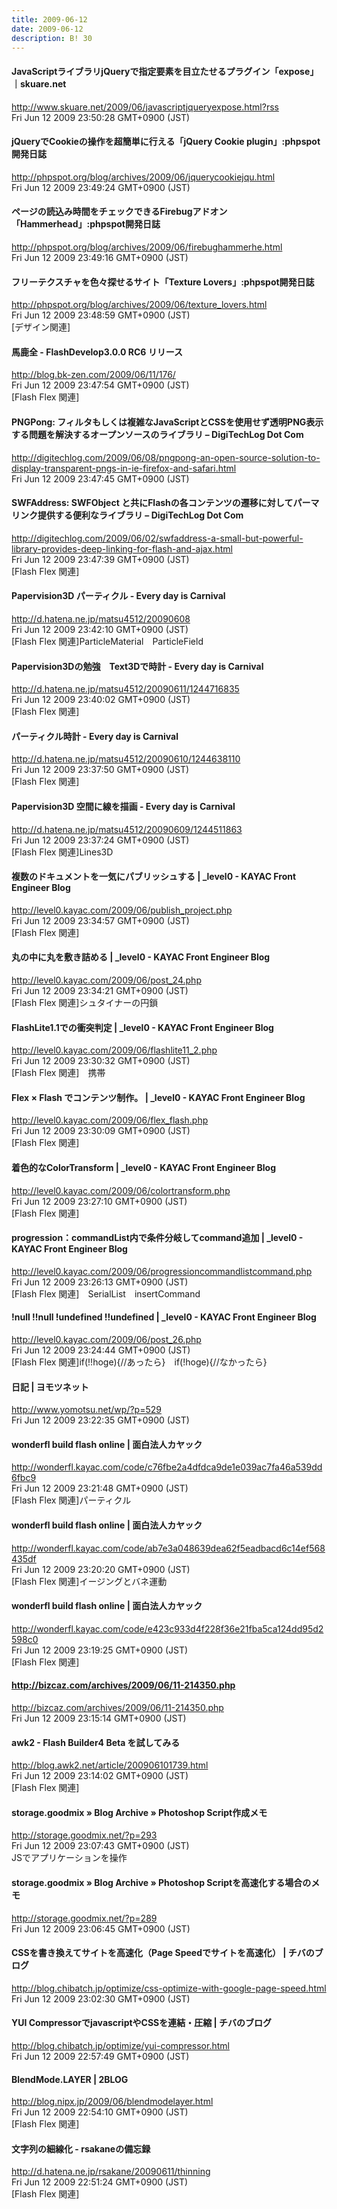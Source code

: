 ```yaml
---
title: 2009-06-12
date: 2009-06-12
description: B! 30
---
```


#### JavaScriptライブラリjQueryで指定要素を目立たせるプラグイン「expose」｜skuare.net
http://www.skuare.net/2009/06/javascriptjqueryexpose.html?rss<br>
Fri Jun 12 2009 23:50:28 GMT+0900 (JST)<br>


#### jQueryでCookieの操作を超簡単に行える「jQuery Cookie plugin」:phpspot開発日誌
http://phpspot.org/blog/archives/2009/06/jquerycookiejqu.html<br>
Fri Jun 12 2009 23:49:24 GMT+0900 (JST)<br>


#### ページの読込み時間をチェックできるFirebugアドオン「Hammerhead」:phpspot開発日誌
http://phpspot.org/blog/archives/2009/06/firebughammerhe.html<br>
Fri Jun 12 2009 23:49:16 GMT+0900 (JST)<br>


#### フリーテクスチャを色々探せるサイト「Texture Lovers」:phpspot開発日誌
http://phpspot.org/blog/archives/2009/06/texture_lovers.html<br>
Fri Jun 12 2009 23:48:59 GMT+0900 (JST)<br>
[デザイン関連]


#### 馬鹿全 - FlashDevelop3.0.0 RC6 リリース
http://blog.bk-zen.com/2009/06/11/176/<br>
Fri Jun 12 2009 23:47:54 GMT+0900 (JST)<br>
[Flash Flex 関連]


#### PNGPong: フィルタもしくは複雑なJavaScriptとCSSを使用せず透明PNG表示する問題を解決するオープンソースのライブラリ – DigiTechLog Dot Com
http://digitechlog.com/2009/06/08/pngpong-an-open-source-solution-to-display-transparent-pngs-in-ie-firefox-and-safari.html<br>
Fri Jun 12 2009 23:47:45 GMT+0900 (JST)<br>


#### SWFAddress: SWFObject と共にFlashの各コンテンツの遷移に対してパーマリンク提供する便利なライブラリ – DigiTechLog Dot Com
http://digitechlog.com/2009/06/02/swfaddress-a-small-but-powerful-library-provides-deep-linking-for-flash-and-ajax.html<br>
Fri Jun 12 2009 23:47:39 GMT+0900 (JST)<br>
[Flash Flex 関連]


#### Papervision3D パーティクル - Every day is Carnival
http://d.hatena.ne.jp/matsu4512/20090608<br>
Fri Jun 12 2009 23:42:10 GMT+0900 (JST)<br>
[Flash Flex 関連]ParticleMaterial　ParticleField


#### Papervision3Dの勉強　Text3Dで時計 - Every day is Carnival
http://d.hatena.ne.jp/matsu4512/20090611/1244716835<br>
Fri Jun 12 2009 23:40:02 GMT+0900 (JST)<br>
[Flash Flex 関連]


#### パーティクル時計 - Every day is Carnival
http://d.hatena.ne.jp/matsu4512/20090610/1244638110<br>
Fri Jun 12 2009 23:37:50 GMT+0900 (JST)<br>
[Flash Flex 関連]


#### Papervision3D 空間に線を描画 - Every day is Carnival
http://d.hatena.ne.jp/matsu4512/20090609/1244511863<br>
Fri Jun 12 2009 23:37:24 GMT+0900 (JST)<br>
[Flash Flex 関連]Lines3D


#### 複数のドキュメントを一気にパブリッシュする | _level0 - KAYAC Front Engineer Blog
http://level0.kayac.com/2009/06/publish_project.php<br>
Fri Jun 12 2009 23:34:57 GMT+0900 (JST)<br>
[Flash Flex 関連]


#### 丸の中に丸を敷き詰める | _level0 - KAYAC Front Engineer Blog
http://level0.kayac.com/2009/06/post_24.php<br>
Fri Jun 12 2009 23:34:21 GMT+0900 (JST)<br>
[Flash Flex 関連]シュタイナーの円鎖


#### FlashLite1.1での衝突判定 | _level0 - KAYAC Front Engineer Blog
http://level0.kayac.com/2009/06/flashlite11_2.php<br>
Fri Jun 12 2009 23:30:32 GMT+0900 (JST)<br>
[Flash Flex 関連]　携帯


#### Flex × Flash でコンテンツ制作。 | _level0 - KAYAC Front Engineer Blog
http://level0.kayac.com/2009/06/flex_flash.php<br>
Fri Jun 12 2009 23:30:09 GMT+0900 (JST)<br>
[Flash Flex 関連]


#### 着色的なColorTransform | _level0 - KAYAC Front Engineer Blog
http://level0.kayac.com/2009/06/colortransform.php<br>
Fri Jun 12 2009 23:27:10 GMT+0900 (JST)<br>
[Flash Flex 関連]


#### progression：commandList内で条件分岐してcommand追加 | _level0 - KAYAC Front Engineer Blog
http://level0.kayac.com/2009/06/progressioncommandlistcommand.php<br>
Fri Jun 12 2009 23:26:13 GMT+0900 (JST)<br>
[Flash Flex 関連]　SerialList　insertCommand


#### !null !!null !undefined !!undefined | _level0 - KAYAC Front Engineer Blog
http://level0.kayac.com/2009/06/post_26.php<br>
Fri Jun 12 2009 23:24:44 GMT+0900 (JST)<br>
[Flash Flex 関連]if(!!hoge){//あったら}　if(!hoge){//なかったら}


#### 日記 | ヨモツネット
http://www.yomotsu.net/wp/?p=529<br>
Fri Jun 12 2009 23:22:35 GMT+0900 (JST)<br>


#### wonderfl build flash online | 面白法人カヤック
http://wonderfl.kayac.com/code/c76fbe2a4dfdca9de1e039ac7fa46a539dd6fbc9<br>
Fri Jun 12 2009 23:21:48 GMT+0900 (JST)<br>
[Flash Flex 関連]パーティクル


#### wonderfl build flash online | 面白法人カヤック
http://wonderfl.kayac.com/code/ab7e3a048639dea62f5eadbacd6c14ef568435df<br>
Fri Jun 12 2009 23:20:20 GMT+0900 (JST)<br>
[Flash Flex 関連]イージングとバネ運動


#### wonderfl build flash online | 面白法人カヤック
http://wonderfl.kayac.com/code/e423c933d4f228f36e21fba5ca124dd95d2598c0<br>
Fri Jun 12 2009 23:19:25 GMT+0900 (JST)<br>
[Flash Flex 関連]


#### http://bizcaz.com/archives/2009/06/11-214350.php
http://bizcaz.com/archives/2009/06/11-214350.php<br>
Fri Jun 12 2009 23:15:14 GMT+0900 (JST)<br>


#### awk2 - Flash Builder4 Beta を試してみる
http://blog.awk2.net/article/200906101739.html<br>
Fri Jun 12 2009 23:14:02 GMT+0900 (JST)<br>
[Flash Flex 関連]


#### storage.goodmix  » Blog Archive   » Photoshop Script作成メモ
http://storage.goodmix.net/?p=293<br>
Fri Jun 12 2009 23:07:43 GMT+0900 (JST)<br>
JSでアプリケーションを操作


#### storage.goodmix  » Blog Archive   » Photoshop Scriptを高速化する場合のメモ
http://storage.goodmix.net/?p=289<br>
Fri Jun 12 2009 23:06:45 GMT+0900 (JST)<br>


#### CSSを書き換えてサイトを高速化（Page Speedでサイトを高速化） | チバのブログ
http://blog.chibatch.jp/optimize/css-optimize-with-google-page-speed.html<br>
Fri Jun 12 2009 23:02:30 GMT+0900 (JST)<br>


#### YUI CompressorでjavascriptやCSSを連結・圧縮 | チバのブログ
http://blog.chibatch.jp/optimize/yui-compressor.html<br>
Fri Jun 12 2009 22:57:49 GMT+0900 (JST)<br>


#### BlendMode.LAYER | 2BLOG
http://blog.nipx.jp/2009/06/blendmodelayer.html<br>
Fri Jun 12 2009 22:54:10 GMT+0900 (JST)<br>
[Flash Flex 関連]


#### 文字列の細線化 - rsakaneの備忘録
http://d.hatena.ne.jp/rsakane/20090611/thinning<br>
Fri Jun 12 2009 22:51:24 GMT+0900 (JST)<br>
[Flash Flex 関連]


